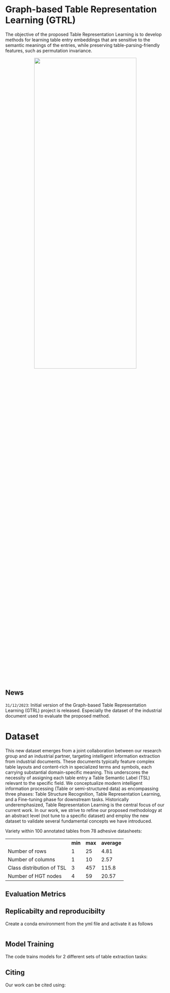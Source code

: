 # Graph-based Table Representation Learning (GTRL)
The objective of the proposed Table Representation Learning is to develop methods for learning table entry embeddings that are sensitive to the semantic meanings of the entries, while  preserving table-parsing-friendly features, such as permutation invariance.
<div style="text-align: center">
    <img src="https://github.com/DIMA-VUB/Graph-based_Table_Representation_Learning/blob/main/adhesive_dataset/4a580a1f-3127-473c-9f15-e3f9abc0f465.png?raw=true" width="80%" height="50%">
</div>


## News
`31/12/2023`: Initial version of the Graph-based Table Representation Learning (GTRL) project is released. Especially the dataset of the industrial document used  to evaluate the proposed method.


# Dataset
This new dataset emerges from a joint collaboration between our research group and an industrial partner, targeting intelligent information extraction from industrial documents. These documents typically feature complex table layouts and content-rich in specialized terms and symbols, each carrying substantial domain-specific meaning. This underscores the necessity of assigning each table entry a Table Semantic Label (TSL) relevant to the specific field.  We conceptualize modern intelligent information processing (Table or semi-structured data) as encompassing three phases: Table Structure Recognition, Table Representation Learning, and a Fine-tuning phase for downstream tasks. Historically underemphasized, Table Representation Learning is the central focus of our current work. In our work, we strive to refine our proposed methodology at an abstract level (not tune to a specific dataset) and employ the new dataset to validate several fundamental concepts we have introduced.

Variety within 100 annotated tables from 78 adhesive datasheets:

<table>
    <tr>
        <td></td>
        <td><b>min</b></td>
        <td><b>max</b></td>
        <td><b>average</b></td>
    </tr>
    <tr>
        <td>Number of rows</td>
        <td>1</td>
        <td>25</td>
        <td>4.81</td>
    </tr>
    <tr>
        <td>Number of columns</td>
        <td>1</td>
        <td>10</td>
        <td>2.57</td>
    </tr>
    <tr>
        <td>Class distribution of TSL</td>
        <td>3</td>
        <td>457</td>
        <td>115.8</td>
    </tr>
    <tr>
        <td>Number of HGT nodes</td>
        <td>4</td>
        <td>59</td>
        <td>20.57</td>
    </tr>
</table>

## Evaluation Metrics


## Replicabilty and reproducibilty 
Create a conda environment from the yml file and activate it as follows
```
```

## Model Training
The code trains models for 2 different sets of table extraction tasks:


## Citing
Our work can be cited using:

